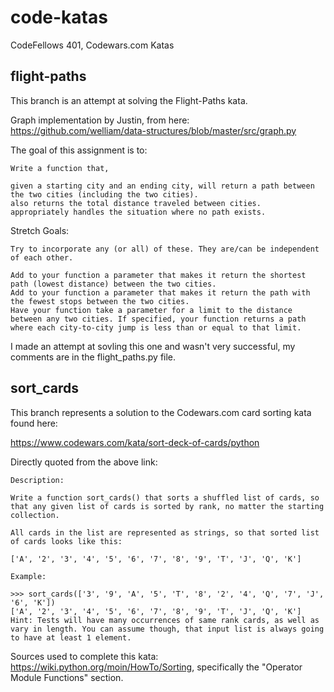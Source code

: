 # code-katas
CodeFellows 401, Codewars.com Katas


## flight-paths

This branch is an attempt at solving the Flight-Paths kata.

Graph implementation by Justin, from here:
https://github.com/welliam/data-structures/blob/master/src/graph.py

The goal of this assignment is to:
```
Write a function that,

given a starting city and an ending city, will return a path between the two cities (including the two cities).
also returns the total distance traveled between cities.
appropriately handles the situation where no path exists.
```
Stretch Goals:
```
Try to incorporate any (or all) of these. They are/can be independent of each other.

Add to your function a parameter that makes it return the shortest path (lowest distance) between the two cities.
Add to your function a parameter that makes it return the path with the fewest stops between the two cities.
Have your function take a parameter for a limit to the distance between any two cities. If specified, your function returns a path where each city-to-city jump is less than or equal to that limit.
```

I made an attempt at sovling this one and wasn't very successful, my comments are in the flight_paths.py file.


## sort_cards

This branch represents a solution to the Codewars.com card sorting kata found here:

https://www.codewars.com/kata/sort-deck-of-cards/python

Directly quoted from the above link:

```
Description:

Write a function sort_cards() that sorts a shuffled list of cards, so that any given list of cards is sorted by rank, no matter the starting collection.

All cards in the list are represented as strings, so that sorted list of cards looks like this:

['A', '2', '3', '4', '5', '6', '7', '8', '9', 'T', 'J', 'Q', 'K']

Example:

>>> sort_cards(['3', '9', 'A', '5', 'T', '8', '2', '4', 'Q', '7', 'J', '6', 'K'])
['A', '2', '3', '4', '5', '6', '7', '8', '9', 'T', 'J', 'Q', 'K']
Hint: Tests will have many occurrences of same rank cards, as well as vary in length. You can assume though, that input list is always going to have at least 1 element.
```

Sources used to complete this kata:
    https://wiki.python.org/moin/HowTo/Sorting, specifically the "Operator Module Functions" section.